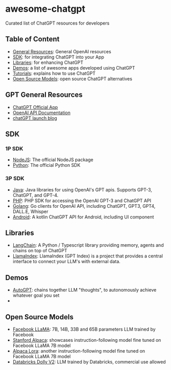 # awesome-chatgpt
Curated list of ChatGPT resources for developers

## Table of Content
- [General Resources](#GPT-General-Resources): General OpenAI resources
- [SDK](#sdk): for integrating ChatGPT into your App
- [Libraries](#libraries): for enhancing ChatGPT
- [Demos](#demos): a list of awesome apps developed using ChatGPT
- [Tutorials](#tutorials): explains how to use ChatGPT
- [Open Source Models](#open-source-models): open source ChatGPT alternatives

## GPT General Resources
- [ChatGPT Official App](https://chat.openai.com)
- [OpenAI API Documentation](https://beta.openai.com/docs)
- [chatGPT launch blog](https://openai.com/blog/chatgpt/)

## SDK

### 1P SDK
- [NodeJS](https://www.npmjs.com/package/openai): The official NodeJS package
- [Python](https://pypi.org/project/openai/): The official Python SDK

### 3P SDK
- [Java](https://github.com/TheoKanning/openai-java): Java libraries for using OpenAI's GPT apis. Supports GPT-3, ChatGPT, and GPT-4.
- [PHP](https://github.com/orhanerday/open-ai): PHP SDK for accessing the OpenAI GPT-3 and ChatGPT API
- [Golang](https://github.com/sashabaranov/go-openai): Go clients for OpenAI API, including ChatGPT, GPT3, GPT4, DALL.E, Whisper
- [Android](https://github.com/skydoves/chatgpt-android): A kotlin ChatGPT API for Android, including UI component

## Libraries
- [LangChain](https://github.com/hwchase17/langchain): A Python / Typescript library providing memory, agents and chains on top of ChatGPT
- [LlamaIndex](https://github.com/jerryjliu/llama_index): LlamaIndex (GPT Index) is a project that provides a central interface to connect your LLM's with external data.

## Demos
- [AutoGPT](https://github.com/Significant-Gravitas/Auto-GPT): chains together LLM "thoughts", to autonomously achieve whatever goal you set
-

## Open Source Models
- [Facebook LLaMA](https://ai.facebook.com/blog/large-language-model-llama-meta-ai/): 7B, 14B, 33B and 65B parameters LLM trained by Facebook
- [Stanford Alpaca](https://github.com/tatsu-lab/stanford_alpaca): showcases instruction-following model fine tuned on Facebook LLaMA 7B model
- [Alpaca Lora](https://github.com/tloen/alpaca-lora): another instruction-following model fine tuned on Facebook LLaMA 7B model
- [Databricks Dolly V2](https://huggingface.co/databricks/dolly-v2-12b): LLM trained by Databricks, commercial use allowed
